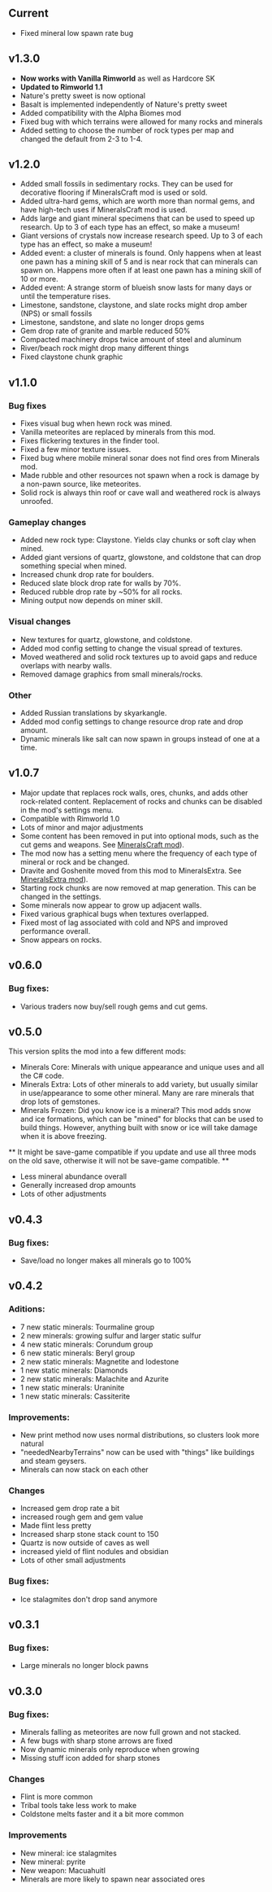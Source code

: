 ## Current

* Fixed mineral low spawn rate bug


## v1.3.0

* **Now works with Vanilla Rimworld** as well as Hardcore SK
* **Updated to Rimworld 1.1**
* Nature's pretty sweet is now optional
* Basalt is implemented independently of Nature's pretty sweet
* Added compatibility with the Alpha Biomes mod
* Fixed bug with which terrains were allowed for many rocks and minerals
* Added setting to choose the number of rock types per map and changed the default from 2-3 to 1-4. 


## v1.2.0

* Added small fossils in sedimentary rocks. They can be used for decorative flooring if MineralsCraft mod is used or sold.
* Added ultra-hard gems, which are worth more than normal gems, and have high-tech uses if MineralsCraft mod is used.
* Adds large and giant mineral specimens that can be used to speed up research. Up to 3 of each type has an effect, so make a museum!
* Giant versions of crystals now increase research speed. Up to 3 of each type has an effect, so make a museum!
* Added event: a cluster of minerals is found. Only happens when at least one pawn has a mining skill of 5 and is near rock that can minerals can spawn on. Happens more often if at least one pawn has a mining skill of 10 or more.
* Added event: A strange storm of blueish snow lasts for many days or until the temperature rises.
* Limestone, sandstone, claystone, and slate rocks might drop amber (NPS) or small fossils
* Limestone,  sandstone, and slate no longer drops gems
* Gem drop rate of granite and marble reduced 50%
* Compacted machinery drops twice amount of steel and aluminum
* River/beach rock might drop many different things
* Fixed claystone chunk graphic

## v1.1.0

### Bug fixes

* Fixes visual bug when hewn rock was mined.
* Vanilla meteorites are replaced by minerals from this mod.
* Fixes flickering textures in the finder tool.
* Fixed a few minor texture issues.
* Fixed bug where mobile mineral sonar does not find ores from Minerals mod.
* Made rubble and other resources not spawn when a rock is damage by a non-pawn source, like meteorites.
* Solid rock is always thin roof or cave wall and weathered rock is always unroofed.

### Gameplay changes

* Added new rock type: Claystone. Yields clay chunks or soft clay when mined.
* Added giant versions of quartz, glowstone, and coldstone that can drop something special when mined.
* Increased chunk drop rate for boulders. 
* Reduced slate block drop rate for walls by 70%.
* Reduced rubble drop rate by ~50% for all rocks. 
* Mining output now depends on miner skill.

### Visual changes 

* New textures for quartz, glowstone, and coldstone.
* Added mod config setting to change the visual spread of textures.
* Moved weathered and solid rock textures up to avoid gaps and reduce overlaps with nearby walls. 
* Removed damage graphics from small minerals/rocks.

### Other

* Added Russian translations by skyarkangle.
* Added mod config settings to change resource drop rate and drop amount.
* Dynamic minerals like salt can now spawn in groups instead of one at a time. 


## v1.0.7

* Major update that replaces rock walls, ores, chunks, and adds other rock-related content. Replacement of rocks and chunks can be disabled in the mod's settings menu.
* Compatible with Rimworld 1.0
* Lots of minor and major adjustments
* Some content has been removed in put into optional mods, such as the cut gems and weapons. See [MineralsCraft mod](https://github.com/zachary-foster/MineralsCraft_SK)).
* The mod now has a setting menu where the frequency of each type of mineral or rock and be changed.
* Dravite and Goshenite moved from this mod to MineralsExtra. See [MineralsExtra mod](https://github.com/zachary-foster/MineralsExtra_SK)).
* Starting rock chunks are now removed at map generation. This can be changed in the settings.
* Some minerals now appear to grow up adjacent walls.
* Fixed various graphical bugs when textures overlapped.
* Fixed most of lag associated with cold and NPS and improved performance overall.
* Snow appears on rocks.

## v0.6.0

### Bug fixes:

* Various traders now buy/sell rough gems and cut gems.


## v0.5.0

This version splits the mod into a few different mods:

* Minerals Core: Minerals with unique appearance and unique uses and all the C# code.
* Minerals Extra: Lots of other minerals to add variety, but usually similar in use/appearance to some other mineral. Many are rare minerals that drop lots of gemstones.
* Minerals Frozen: Did you know ice is a mineral? This mod adds snow and ice formations, which can be "mined" for blocks that can be used to build things. However, anything built with snow or ice will take damage when it is above freezing. 

** It might be save-game compatible if you update and use all three mods on the old save, otherwise it will not be save-game compatible. **
 
* Less mineral abundance overall
* Generally increased drop amounts
* Lots of other adjustments

## v0.4.3

### Bug fixes:

* Save/load no longer makes all minerals go to 100%


## v0.4.2 

### Aditions:

* 7 new static minerals: Tourmaline group
* 2 new minerals: growing sulfur and larger static sulfur
* 4 new static minerals: Corundum group
* 6 new static minerals: Beryl group
* 2 new static minerals: Magnetite and lodestone
* 1 new static minerals: Diamonds
* 2 new static minerals: Malachite and Azurite
* 1 new static minerals: Uraninite
* 1 new static minerals: Cassiterite

### Improvements:

* New print method now uses normal distributions, so clusters look more natural
* "neededNearbyTerrains" now can be used with "things" like buildings and steam geysers.
* Minerals can now stack on each other

### Changes

* Increased gem drop rate a bit
* increased rough gem and gem value 
* Made flint less pretty
* Increased sharp stone stack count to 150
* Quartz is now outside of caves as well
* increased yield of flint nodules and obsidian
* Lots of other small adjustments 

### Bug fixes:

* Ice stalagmites don't drop sand anymore

## v0.3.1

### Bug fixes:

* Large minerals no longer block pawns

## v0.3.0

### Bug fixes:

* Minerals falling as meteorites are now full grown and not stacked.
* A few bugs with sharp stone arrows are fixed
* Now dynamic minerals only reproduce when growing
* Missing stuff icon added for sharp stones

### Changes

* Flint is more common
* Tribal tools take less work to make
* Coldstone melts faster and it a bit more common

### Improvements

* New mineral: ice stalagmites
* New mineral: pyrite
* New weapon: Macuahuitl
* Minerals are more likely to spawn near associated ores
